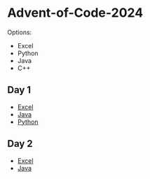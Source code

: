 # Advent-of-Code-2024

Options:
- Excel
- Python
- Java
- C++

## Day 1
- [Excel](Day01.xlsx)
- [Java](Day01.java)
- [Python](Day01.py)

## Day 2
- [Excel](Day02.xlsx)
- [Java](Day02.java)